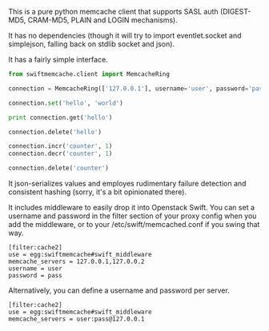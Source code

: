 This is a pure python memcache client that supports SASL auth (DIGEST-MD5,
CRAM-MD5, PLAIN and LOGIN mechanisms).

It has no dependencies (though it will try to import eventlet.socket and
simplejson, falling back on stdlib socket and json).

It has a fairly simple interface.

```python
from swiftmemcache.client import MemcacheRing

connection = MemcacheRing(['127.0.0.1'], username='user', password='pass')

connection.set('hello', 'world')

print connection.get('hello')

connection.delete('hello')

connection.incr('counter', 1)
connection.decr('counter', 1)

connection.delete('counter')
```

It json-serializes values and employes rudimentary failure detection and
consistent hashing (sorry, it's a bit opinionated there).

It includes middleware to easily drop it into Openstack Swift.  You can set a
username and password in the filter section of your proxy config when you add
the middleware, or to your /etc/swift/memcached.conf if you swing that way.

    [filter:cache2]
    use = egg:swiftmemcache#swift_middleware
    memcache_servers = 127.0.0.1,127.0.0.2
    username = user
    password = pass

Alternatively, you can define a username and password per server.

    [filter:cache2]
    use = egg:swiftmemcache#swift_middleware
    memcache_servers = user:pass@127.0.0.1
